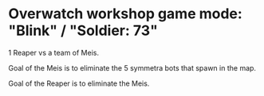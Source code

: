 # Overwatch workshop game mode: "Blink" / "Soldier: 73"

1 Reaper vs a team of Meis.

Goal of the Meis is to eliminate the 5 symmetra bots that spawn in the map.

Goal of the Reaper is to eliminate the Meis.
